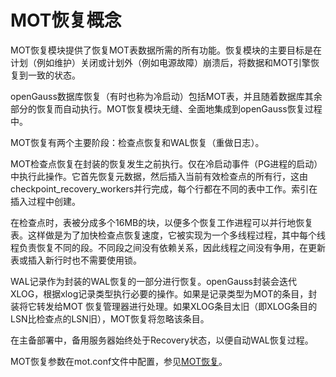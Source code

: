 # MOT恢复概念

MOT恢复模块提供了恢复MOT表数据所需的所有功能。恢复模块的主要目标是在计划（例如维护）关闭或计划外（例如电源故障）崩溃后，将数据和MOT引擎恢复到一致的状态。

openGauss数据库恢复（有时也称为冷启动）包括MOT表，并且随着数据库其余部分的恢复而自动执行。MOT恢复模块无缝、全面地集成到openGauss恢复过程中。

MOT恢复有两个主要阶段：检查点恢复和WAL恢复（重做日志）。

MOT检查点恢复在封装的恢复发生之前执行。仅在冷启动事件（PG进程的启动）中执行此操作。它首先恢复元数据，然后插入当前有效检查点的所有行，这由checkpoint\_recovery\_workers并行完成，每个行都在不同的表中工作。索引在插入过程中创建。

在检查点时，表被分成多个16MB的块，以便多个恢复工作进程可以并行地恢复表。这样做是为了加快检查点恢复速度，它被实现为一个多线程过程，其中每个线程负责恢复不同的段。不同段之间没有依赖关系，因此线程之间没有争用，在更新表或插入新行时也不需要使用锁。

WAL记录作为封装的WAL恢复的一部分进行恢复。openGauss封装会迭代XLOG，根据xlog记录类型执行必要的操作。如果是记录类型为MOT的条目，封装将它转发给MOT 恢复管理器进行处理。如果XLOG条目太旧（即XLOG条目的LSN比检查点的LSN旧），MOT恢复将忽略该条目。

在主备部署中，备用服务器始终处于Recovery状态，以便自动WAL恢复过程。

MOT恢复参数在mot.conf文件中配置，参见[MOT恢复](MOT恢复.md)。

